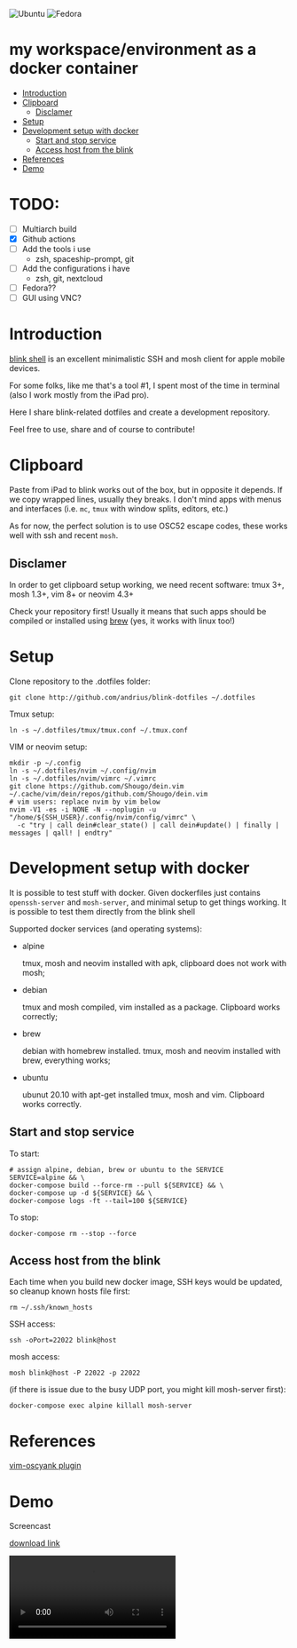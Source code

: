 ![Ubuntu](https://github.com/mentos1386/env/workflows/Ubuntu/badge.svg)
![Fedora](https://github.com/mentos1386/env/workflows/Fedora/badge.svg)

my workspace/environment as a docker container
==============================================

<!-- MarkdownTOC autolink="true" uri_encoding="false" levels="1,2,3,4,5,6" GFM -->

- [Introduction](#introduction)
- [Clipboard](#clipboard)
  - [Disclamer](#disclamer)
- [Setup](#setup)
- [Development setup with docker](#development-setup-with-docker)
  - [Start and stop service](#start-and-stop-service)
  - [Access host from the blink](#access-host-from-the-blink)
- [References](#references)
- [Demo](#demo)

<!-- /MarkdownTOC -->

# TODO:

- [ ] Multiarch build
- [x] Github actions
- [ ] Add the tools i use
  - zsh, spaceship-prompt, git
- [ ] Add the configurations i have
  - zsh, git, nextcloud
- [ ] Fedora??
- [ ] GUI using VNC?

# Introduction

[blink shell](https://blink.sh) is an excellent minimalistic SSH and mosh client
for apple mobile devices.

For some folks, like me that's a tool #1, I spent most of the time in terminal
(also I work mostly from the iPad pro).

Here I share blink-related dotfiles and create a development repository.

Feel free to use, share and of course to contribute!

# Clipboard

Paste from iPad to blink works out of the box, but in opposite it depends. If we
copy wrapped lines, usually they breaks. I don't mind apps with menus and
interfaces (i.e. `mc`, `tmux` with window splits, editors, etc.)

As for now, the perfect solution is to use OSC52 escape codes, these works well
with ssh and recent `mosh`.

## Disclamer

In order to get clipboard setup working, we need recent software: tmux 3+, mosh
1.3+, vim 8+ or neovim 4.3+

Check your repository first! Usually it means that such apps should be compiled
or installed using [brew](https://brew.sh) (yes, it works with linux too!)

# Setup

Clone repository to the .dotfiles folder:

```shell
git clone http://github.com/andrius/blink-dotfiles ~/.dotfiles
```

Tmux setup:

```shell
ln -s ~/.dotfiles/tmux/tmux.conf ~/.tmux.conf
```

VIM or neovim setup:

```shell
mkdir -p ~/.config
ln -s ~/.dotfiles/nvim ~/.config/nvim
ln -s ~/.dotfiles/nvim/vimrc ~/.vimrc
git clone https://github.com/Shougo/dein.vim ~/.cache/vim/dein/repos/github.com/Shougo/dein.vim
# vim users: replace nvim by vim below
nvim -V1 -es -i NONE -N --noplugin -u "/home/${SSH_USER}/.config/nvim/config/vimrc" \
  -c "try | call dein#clear_state() | call dein#update() | finally | messages | qall! | endtry"
```

# Development setup with docker

It is possible to test stuff with docker. Given dockerfiles just contains `openssh-server`
and `mosh-server`, and minimal setup to get things working. It is possible to
test them directly from the blink shell

Supported docker services (and operating systems):

- alpine

  tmux, mosh and neovim installed with apk, clipboard does not work with mosh;

- debian

  tmux and mosh compiled, vim installed as a package. Clipboard works correctly;

- brew

  debian with homebrew installed. tmux, mosh and neovim installed with brew,
  everything works;

- ubuntu

  ubunut 20.10 with apt-get installed tmux, mosh and vim. Clipboard works
  correctly.

## Start and stop service

To start:

```shell
# assign alpine, debian, brew or ubuntu to the SERVICE
SERVICE=alpine && \
docker-compose build --force-rm --pull ${SERVICE} && \
docker-compose up -d ${SERVICE} && \
docker-compose logs -ft --tail=100 ${SERVICE}
```

To stop:

```shell
docker-compose rm --stop --force
```

## Access host from the blink

Each time when you build new docker image, SSH keys would be updated, so cleanup
known hosts file first:

```shell
rm ~/.ssh/known_hosts
```

SSH access:

```shell
ssh -oPort=22022 blink@host
```

mosh access:

```shell
mosh blink@host -P 22022 -p 22022
```

(if there is issue due to the busy UDP port, you might kill mosh-server first):

```shell
docker-compose exec alpine killall mosh-server
```

# References

[vim-oscyank plugin](https://github.com/ojroques/vim-oscyank)

# Demo

Screencast

[download link](./docs/sceencast.mp4)

![screencast](https://raw.githubusercontent.com/andrius/blink-dotfiles/main/docs/sceencast.mp4)
